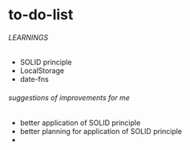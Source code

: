 # to-do-list

###### LEARNINGS
  - SOLID principle
  - LocalStorage
  - date-fns

###### suggestions of improvements for me
  - better application of SOLID principle
  - better planning for application of SOLID principle
  - 

